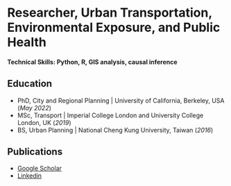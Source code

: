 # Researcher, Urban Transportation, Environmental Exposure, and Public Health

#### Technical Skills: Python, R, GIS analysis, causal inference

## Education
- PhD, City and Regional Planning | University of California, Berkeley, USA (_May 2022_)								       		
- MSc, Transport	| Imperial College London and University College London, UK (_2019_)	 			        		
- BS, Urban Planning | National Cheng Kung University, Taiwan (_2016_)

## Publications


- [Google Scholar](https://scholar.google.com/citations?user=EbkMt7EAAAAJ&hl=en)
- [Linkedin](https://www.linkedin.com/in/cheng-kai-hsu-105a2212b/)
